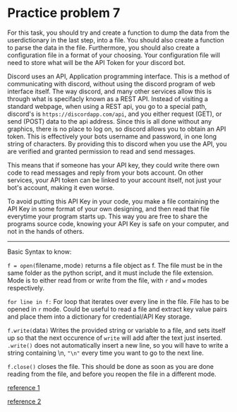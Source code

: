 # Practice problem 7

For this task, you should try and create a function to dump the data from the userdictionary in the last step, into a file. You should also create a function to parse the data in the file. Furthermore, you should also create a configuration file in a format of your choosing. Your configuration file will need to store what will be the API Token for your discord bot.

Discord uses an API, Application programming interface. This is a method of communicating with discord, without using the discord program of web interface itself. The way discord, and many other services allow this is through what is specifacly known as a REST API. Instead of visiting a standard webpage, when using a REST api, you go to a special path, discord's is `https://discordapp.com/api`, and you either request (GET), or send (POST) data to the api address. Since this is all done without any graphics, there is no place to log on, so discord allows you to obtain an API token. This is effectively your bots username and password, in one long string of characters. By providing this to discord when you use the API, you are verified and granted permission to read and send messages. 

This means that if someone has your API key, they could write there own code to read messages and reply from your bots account. On other services, your API token can be linked to your account itself, not just your bot's account, making it even worse.

To avoid putting this API Key in your code, you make a file containing the API Key in some format of your own designing, and then read that file everytime your program starts up. This way you are free to share the programs source code, knowing your API Key is safe on your computer, and not in the hands of others.

---
Basic Syntax to know:

`f = open(`filename`,`mode`)` returns a file object as f. The file must be in the same folder as the python script, and it must include the file extension. Mode is to either read from or write from the file, with `r` and `w` modes respectively.

`for line in f:` For loop that iterates over every line in the file. File has to be opened in `r` mode. Could be useful to read a file and extract key value pairs and place them into a dictionary for credential/API Key storage.

`f.write(`data`)` Writes the provided string or variable to a file, and sets itself up so that the next occurence of `write` will add after the text just inserted. `.write()` does not automatically insert a new line, so you will have to write a string containing \n, `"\n"` every time you want to go to the next line.

`f.close()` closes the file. This should be done as soon as you are done reading from the file, and before you reopen the file in a different mode.

[reference 1](https://www.w3schools.com/python/python_file_handling.asp)

[reference 2](https://www.w3schools.com/python/python_file_open.asp)